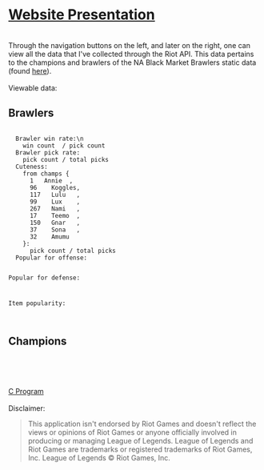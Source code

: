 # <a href="http://bmbstats.tk/">Website Presentation</a>
<br />
Through the navigation buttons on the left, and later on the right, one can view all the data that I've collected through the Riot API. This data pertains to the champions and brawlers of the NA Black Market Brawlers static data (found <a href="https://developer.riotgames.com/discussion/announcements/show/2lxEyIcE">here</a>).
<br />
<br />
Viewable data:
<h2>Brawlers</h2>
<code>
  Brawler win rate:\n
    win count  / pick count
  Brawler pick rate:
    pick count / total picks
  Cuteness:
    from champs {
      1	  Annie  ,
      96	Koggles,
      117	Lulu   ,
      99	Lux    ,
      267	Nami   ,
      17	Teemo  ,
      150	Gnar   ,
      37	Sona   ,
      32	Amumu
    }:
      pick count / total picks
  Popular for offense:
    
  Popular for defense:
    
  Item popularity:
    
</code>
<h2>Champions</h2>
<code>

</code>
<br />
<br />
<a href="https://github.com/snitch-ninja/RIOT_API_DATA_PARSER">C Program</a>
<br />
<br />
Disclaimer:
<blockquote>This application isn't endorsed by Riot Games and doesn't reflect
the views or opinions of Riot Games or anyone officially involved
in producing or managing League of Legends. League of Legends and
Riot Games are trademarks or registered trademarks of Riot Games,
Inc. League of Legends © Riot Games, Inc.</blockquote>
